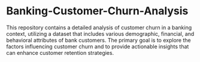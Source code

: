 # Banking-Customer-Churn-Analysis
This repository contains a detailed analysis of customer churn in a banking context, utilizing a dataset that includes various demographic, financial, and behavioral attributes of bank customers. The primary goal is to explore the factors influencing customer churn and to provide actionable insights that can enhance customer retention strategies.
